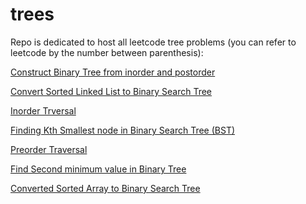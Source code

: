 # trees

Repo is dedicated to host all leetcode tree problems (you can refer to leetcode by the number between parenthesis):


[Construct Binary Tree from inorder and postorder](https://github.com/KumarAbhinav2/trees/blob/master/binaryTreeFromInorderPostorder(LTM-106).py)

[Convert Sorted Linked List to Binary Search Tree](https://github.com/KumarAbhinav2/trees/blob/master/convertSortedLinkedListtoBST(LTE-109).py)

[Inorder Trversal](https://github.com/KumarAbhinav2/trees/blob/master/inorderTraversal(LTM-94).py)

[Finding Kth Smallest node in Binary Search Tree (BST)](https://github.com/KumarAbhinav2/trees/blob/master/kthSmallestinBST(LTM-230).py)

[Preorder Traversal](https://github.com/KumarAbhinav2/trees/blob/master/preorderTraversal(LTM-144).py)

[Find Second minimum value in Binary Tree](https://github.com/KumarAbhinav2/trees/blob/master/secondMinimumValue(LTE-671).py)

[Converted Sorted Array to Binary Search Tree](https://github.com/KumarAbhinav2/trees/blob/master/sortedArrayToBST(LTM-108).py)
